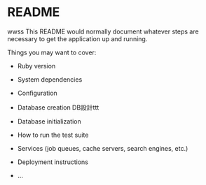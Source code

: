 # README
wwss
This README would normally document whatever steps are necessary to get the
application up and running.

Things you may want to cover:

* Ruby version

* System dependencies

* Configuration

* Database creation
  DB設計ttt

* Database initialization

* How to run the test suite

* Services (job queues, cache servers, search engines, etc.)

* Deployment instructions

* ...

<!-- test ebuchi -->
<!-- test ebuchi2 -->